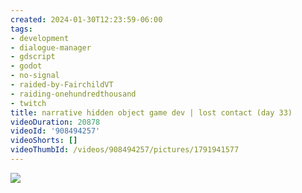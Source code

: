 ```yaml
---
created: 2024-01-30T12:23:59-06:00
tags:
- development
- dialogue-manager
- gdscript
- godot
- no-signal
- raided-by-FairchildVT
- raiding-onehundredthousand
- twitch
title: narrative hidden object game dev | lost contact (day 33)
videoDuration: 20878
videoId: '908494257'
videoShorts: []
videoThumbId: /videos/908494257/pictures/1791941577
---
```


![](20240130182359.jpg)
